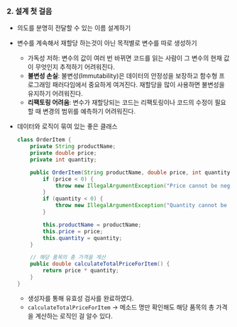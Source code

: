 ### 2. 설계 첫 걸음

- 의도를 분명히 전달할 수 있는 이름 설계하기
- 변수를 계속해서 재할당 하는것이 아닌 목적별로 변수를 따로 생성하기
    - 가독성 저하: 변수의 값이 여러 번 바뀌면 코드를 읽는 사람이 그 변수의 현재 값이 무엇인지 추적하기 어려워진다.
    - **불변성 손실**: 불변성(Immutability)은 데이터의 안정성을 보장하고 함수형 프로그래밍 패러다임에서 중요하게 여겨진다. 재할당을 많이 사용하면 불변성을 유지하기 어려워진다.
    - **리팩토링 어려움**: 변수가 재할당되는 코드는 리팩토링이나 코드의 수정이 필요할 때 변경의 범위를 예측하기 어려워진다.
- 데이터와 로직이 묶여 있는 좋은 클래스
    
    ```java
    class OrderItem {
        private String productName;
        private double price;
        private int quantity;
    
        public OrderItem(String productName, double price, int quantity) {
            if (price < 0) {
                throw new IllegalArgumentException("Price cannot be negative");
            }
            if (quantity < 0) {
                throw new IllegalArgumentException("Quantity cannot be negative");
            }
    
            this.productName = productName;
            this.price = price;
            this.quantity = quantity;
        }
    
        // 해당 품목의 총 가격을 계산
        public double calculateTotalPriceForItem() {
            return price * quantity;
        }
    }
    ```
    
    - 생성자를 통해 유효성 검사를 완료하였다.
    - `calculateTotalPriceForItem` → 메소드 명만 확인해도 해당 품목의 총 가격을 계산하는 로직인 걸 알수 있다.